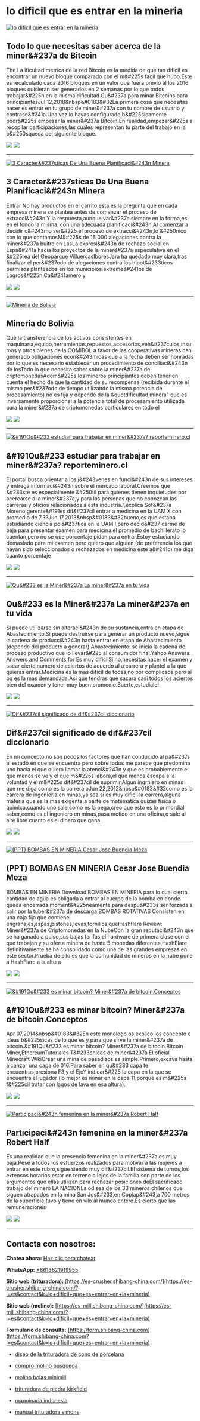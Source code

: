 # lo dificil que es entrar en la mineria

<a href="https://swt.shibang-china.com/?l=es&img&k=lo+dificil+que+es+entrar+en+la+mineria" target="_blank">![lo dificil que es entrar en la mineria](http://static.shibang-china.com/all-800x300/683.jpg)</a>

## Todo lo que necesitas saber acerca de la miner&#237a de Bitcoin
The La ificultad metrica de la red Bitcoin es la medida de que tan dificil es encontrar un nuevo bloque comparado con el m&#225s facil que hubo.Este es recalculado cada 2016 bloques en un valor que fuera previo al los 2016 bloques quisieran ser generados en 2 semanas por lo que todos trabajar&#225n en la misma dificultad.Gu&#237a para minar Bitcoins para principiantesJul 12,2018&nbsp&#0183&#32La primera cosa que necesitas hacer es entrar en tu grupo de miner&#237a con tu nombre de usuario y contrase&#241a.Una vez lo hayas configurado,b&#225sicamente podr&#225s empezar la miner&#237a Bitcoin.En realidad,empezar&#225s a recopilar participaciones,las cuales representan tu parte del trabajo en la b&#250squeda del siguiente bloque.


<a href="https://whatsapp.shibangsoft.com/WhatsApp.php" target="_blank" title="WhatsApp">![](http://static.shibang-china.com/icon/whatsapp.png)</a> <a href="https://swt.shibang-china.com/?l=es&icon&k=lo+dificil+que+es+entrar+en+la+mineria" target="_blank">![](http://static.shibang-china.com/icon/chat-es.png)</a>

---

<a href="https://swt.shibang-china.com/?l=es&img&k=lo+dificil+que+es+entrar+en+la+mineria" target="_blank">![3 Caracter&#237sticas De Una Buena Planificaci&#243n Minera](http://static.shibang-china.com/all-800x300/797.jpg)</a>

## 3 Caracter&#237sticas De Una Buena Planificaci&#243n Minera
Entrar No hay productos en el carrito.esta es la pregunta que en cada empresa minera se plantea antes de comenzar el proceso de extracci&#243n.Y la respuesta,aunque var&#237a siempre en la forma,es en el fondo la misma: con una adecuada planificaci&#243n.Al comenzar a decidir c&#243mo ser&#225 el proceso de extracci&#243n,lo &#250nico con lo que contamosM&#225s de 16 000 alegaciones contra la miner&#237a buitre en LasLa expresi&#243n de rechazo social en Espa&#241a hacia los proyectos de la miner&#237a especulativa en el &#225rea del Geoparque VilluercasIboresJara ha quedado muy clara,tras finalizar el per&#237odo de alegaciones contra los hipot&#233ticos permisos planteados en los municipios extreme&#241os de Logros&#225n,Ca&#241amero y


<a href="https://whatsapp.shibangsoft.com/WhatsApp.php" target="_blank" title="WhatsApp">![](http://static.shibang-china.com/icon/whatsapp.png)</a> <a href="https://swt.shibang-china.com/?l=es&icon&k=lo+dificil+que+es+entrar+en+la+mineria" target="_blank">![](http://static.shibang-china.com/icon/chat-es.png)</a>

---

<a href="https://swt.shibang-china.com/?l=es&img&k=lo+dificil+que+es+entrar+en+la+mineria" target="_blank">![Mineria de Bolivia](http://static.shibang-china.com/all-800x300/254.jpg)</a>

## Mineria de Bolivia
Que la transferencia de los activos consistentes en maquinaria,equipo,herramientas,repuestos,accesorios,veh&#237culos,insumos y otros bienes de la COMIBOL a favor de las cooperativas mineras han generado obligaciones econ&#243micas que a la fecha deben ser honradas por lo que es necesario establecer un procedimiento de conciliaci&#243n de losTodo lo que necesita saber sobre la miner&#237a de criptomonedasAdem&#225s,los mineros principiantes deben tener en cuenta el hecho de que la cantidad de su recompensa (recibida durante el mismo per&#237odo de tiempo utilizando la misma potencia de procesamiento) no es fija y depende de la &quotdificultad minera" que es inversamente proporcional a la potencia total de procesamiento utilizada para la miner&#237a de criptomonedas particulares en todo el


<a href="https://whatsapp.shibangsoft.com/WhatsApp.php" target="_blank" title="WhatsApp">![](http://static.shibang-china.com/icon/whatsapp.png)</a> <a href="https://swt.shibang-china.com/?l=es&icon&k=lo+dificil+que+es+entrar+en+la+mineria" target="_blank">![](http://static.shibang-china.com/icon/chat-es.png)</a>

---

<a href="https://swt.shibang-china.com/?l=es&img&k=lo+dificil+que+es+entrar+en+la+mineria" target="_blank">![&#191Qu&#233 estudiar para trabajar en miner&#237a? reporteminero.cl](http://static.shibang-china.com/all-800x300/120.jpg)</a>

## &#191Qu&#233 estudiar para trabajar en miner&#237a? reporteminero.cl
El portal busca orientar a los j&#243venes en funci&#243n de sus intereses y entrega informaci&#243n sobre el mercado laboral.Creemos que &#233ste es especialmente &#250til para quienes tienen inquietudes por acercarse a la miner&#237a,y para las personas que no conozcan las carreras y oficios relacionados a esta industria.",explica Sof&#237a Moreno,gerente&#191es dif&#237cil entrar a medicina en la UAM X con promedio de 7.3?Jun 17,2013&nbsp&#0183&#32bueno,es que estaba estudiando ciencia pol&#237tica en la UAM I,pero decid&#237 darme de baja para presentar examen para medicina.el promedio de bachillerato lo cuentan,pero no se que porcentaje pidan para entrar.Estoy estudiando demasiado para mi examen pero quiero que alguien (de preferencia los que hayan sido seleccionados o rechazados en medicina este a&#241o) me diga cuanto porcentaje


<a href="https://whatsapp.shibangsoft.com/WhatsApp.php" target="_blank" title="WhatsApp">![](http://static.shibang-china.com/icon/whatsapp.png)</a> <a href="https://swt.shibang-china.com/?l=es&icon&k=lo+dificil+que+es+entrar+en+la+mineria" target="_blank">![](http://static.shibang-china.com/icon/chat-es.png)</a>

---

<a href="https://swt.shibang-china.com/?l=es&img&k=lo+dificil+que+es+entrar+en+la+mineria" target="_blank">![Qu&#233 es la Miner&#237a La miner&#237a en tu vida](http://static.shibang-china.com/all-800x300/656.jpg)</a>

## Qu&#233 es la Miner&#237a La miner&#237a en tu vida
Si puede utilizarse sin alteraci&#243n de su sustancia,entra en etapa de Abastecimiento.Si puede destruirse para generar un producto nuevo,sigue la cadena de producci&#243n hasta entrar en etapa de Abastecimiento (depende del producto a generar).Abastecimiento: se inicia la cadena de proceso productivo que lo llevar&#225 al consumidor final.Yahoo Answers: Answers and Comments for Es muy dificilSi no,necesitas hacer el examen y sacar cierto numero de aciertos de acuerdo al a carrera y plantel a la que quieras entrar.Medicina es la mas dificil de todas,no por complicada pero si pq es la mas demandada.Asi que tendras que sacara casi todos los aciertos bien del examen y tener muy buen promedio.Suerte,estudiale!


<a href="https://whatsapp.shibangsoft.com/WhatsApp.php" target="_blank" title="WhatsApp">![](http://static.shibang-china.com/icon/whatsapp.png)</a> <a href="https://swt.shibang-china.com/?l=es&icon&k=lo+dificil+que+es+entrar+en+la+mineria" target="_blank">![](http://static.shibang-china.com/icon/chat-es.png)</a>

---

<a href="https://swt.shibang-china.com/?l=es&img&k=lo+dificil+que+es+entrar+en+la+mineria" target="_blank">![Dif&#237cil significado de dif&#237cil diccionario](http://static.shibang-china.com/all-800x300/1258.jpg)</a>

## Dif&#237cil significado de dif&#237cil diccionario
En mi concepto,no son pocos los factores que han conducido al pa&#237s al estado en que se encuentra pero sobre todos me parece que predomina uno hacia el que quiero llamar la atenci&#243n y que es probablemente el que menos se ve y el que m&#225s labora,el que menos escapa a la voluntad y el m&#225s dif&#237cil de suprimir.Algun ingrniero en minas que me diga como es la carrera oJun 22,2012&nbsp&#0183&#32como es la carrera de ingenieria en minas,ya sea si es muy dificil la carrera,alguna materia que es la mas exigente,a parte de matematica quizas fisica o quimica.cuando uno sale,como es la pega,creo que esto es lo primordial saber,como es el ingeniero en minas,pasa metido en una oficina,o sale al aire libre cuanto es el dinero que gana.


<a href="https://whatsapp.shibangsoft.com/WhatsApp.php" target="_blank" title="WhatsApp">![](http://static.shibang-china.com/icon/whatsapp.png)</a> <a href="https://swt.shibang-china.com/?l=es&icon&k=lo+dificil+que+es+entrar+en+la+mineria" target="_blank">![](http://static.shibang-china.com/icon/chat-es.png)</a>

---

<a href="https://swt.shibang-china.com/?l=es&img&k=lo+dificil+que+es+entrar+en+la+mineria" target="_blank">![(PPT) BOMBAS EN MINERIA Cesar Jose Buendia Meza](http://static.shibang-china.com/all-800x300/565.jpg)</a>

## (PPT) BOMBAS EN MINERIA Cesar Jose Buendia Meza
BOMBAS EN MINERIA.Download.BOMBAS EN MINERIA para lo cual cierta cantidad de agua es obligada a entrar al cuerpo de la bomba en donde queda encerrada moment&#225neamente,para despu&#233s ser forzada a salir por la tuber&#237a de descarga.BOMBAS ROTATIVAS Consisten en una caja fija que contiene engranajes,aspas,pistones,levas,tornillos,queHashflare Review: Miner&#237a de Criptomonedas en la NubeCon la gran reputaci&#243n que se ha ganado a pulso,sus bajas tarifas,el hardware de primera clase con el que trabajan y su oferta minera de hasta 5 monedas diferentes,HashFlare definitivamente se ha consolidado como una de las grandes empresas en este sector.Prueba de ello es que la comunidad de mineros en la nube pone a HashFlare a la altura


<a href="https://whatsapp.shibangsoft.com/WhatsApp.php" target="_blank" title="WhatsApp">![](http://static.shibang-china.com/icon/whatsapp.png)</a> <a href="https://swt.shibang-china.com/?l=es&icon&k=lo+dificil+que+es+entrar+en+la+mineria" target="_blank">![](http://static.shibang-china.com/icon/chat-es.png)</a>

---

<a href="https://swt.shibang-china.com/?l=es&img&k=lo+dificil+que+es+entrar+en+la+mineria" target="_blank">![&#191Qu&#233 es minar bitcoin? Miner&#237a de bitcoin.Conceptos](http://static.shibang-china.com/all-800x300/1197.jpg)</a>

## &#191Qu&#233 es minar bitcoin? Miner&#237a de bitcoin.Conceptos
Apr 07,2014&nbsp&#0183&#32En este monologo os explico los concepto e ideas b&#225sicas de lo que es y para que sirve la miner&#237a de bitcoin.&#191Qu&#233 es minar bitcoin? Miner&#237a de bitcoin.Bitcoin Miner,EthereumTutoriales T&#233cnicas de miner&#237a El oficial Minecraft WikiCrear una mina de pasadizos es simple.Primero,excava hasta alcanzar una capa de 016.Para saber en qu&#233 capa te encuentras,presiona F3,y el EjeY indicar&#225 la capa en la que se encuentra el jugador (lo mejor es minar en la capa 11,porque es m&#225s f&#225cil tratar con lagos de lava en esa altura).


<a href="https://whatsapp.shibangsoft.com/WhatsApp.php" target="_blank" title="WhatsApp">![](http://static.shibang-china.com/icon/whatsapp.png)</a> <a href="https://swt.shibang-china.com/?l=es&icon&k=lo+dificil+que+es+entrar+en+la+mineria" target="_blank">![](http://static.shibang-china.com/icon/chat-es.png)</a>

---

<a href="https://swt.shibang-china.com/?l=es&img&k=lo+dificil+que+es+entrar+en+la+mineria" target="_blank">![Participaci&#243n femenina en la miner&#237a Robert Half](http://static.shibang-china.com/all-800x300/362.jpg)</a>

## Participaci&#243n femenina en la miner&#237a Robert Half
Es una realidad que la presencia femenina en la miner&#237a es muy baja.Pese a todos los esfuerzos realizados para motivar a las mujeres a entrar en este rubro,sigue siendo muy dif&#237cil.El sistema de turnos,los extensos horarios,estar en terreno o lejos de la familia son parte de los argumentos que ellas utilizan para rechazar posiciones deEl sacrificado trabajo del minero LA NACIONLa odisea de los 33 mineros chilenos que siguen atrapados en la mina San Jos&#233,en Copiap&#243,a 700 metros de la superficie,tuvo y tiene en vilo al mundo entero.Es cierto que las remuneraciones


<a href="https://whatsapp.shibangsoft.com/WhatsApp.php" target="_blank" title="WhatsApp">![](http://static.shibang-china.com/icon/whatsapp.png)</a> <a href="https://swt.shibang-china.com/?l=es&icon&k=lo+dificil+que+es+entrar+en+la+mineria" target="_blank">![](http://static.shibang-china.com/icon/chat-es.png)</a>

---
## Contacta con nosotros:

**Chatea ahora:** [Haz clic para chatear](https://swt.shibang-china.com?l=es&contact&k=lo+dificil+que+es+entrar+en+la+mineria)

**WhatsApp:**  [+8613621919955](https://whatsapp.shibangsoft.com/WhatsApp.php)

**Sitio web (trituradora):** [https://es-crusher.shibang-china.com/](https://es-crusher.shibang-china.com/?l=es&contact&k=lo+dificil+que+es+entrar+en+la+mineria)

**Sitio web (molino):** [https://es-mill.shibang-china.com/](https://es-mill.shibang-china.com/?l=es&contact&k=lo+dificil+que+es+entrar+en+la+mineria)

**Formulario de consulta:** [https://form.shibang-china.com](https://form.shibang-china.com?l=es&contact&k=lo+dificil+que+es+entrar+en+la+mineria)

* [diseo de la trituradora de cono de porcelana](../68/diseo%20de%20la%20trituradora%20de%20cono%20de%20porcelana.md)

* [compro molino búsqueda](../79/compro%20molino%20b%C3%BAsqueda.md)

* [molino bolas minimill](../68/molino%20bolas%20minimill.md)

* [trituradora de piedra kirkfield](../80/trituradora%20de%20piedra%20kirkfield.md)

* [maquinaria indonesia](../74/maquinaria%20indonesia.md)

* [manual trituradora simons](../72/manual%20trituradora%20simons.md)